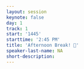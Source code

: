 ```yaml
---
layout: session
keynote: false
day: 1
track: 1
start: '1445'
starttime: '2:45 PM'
title: 'Afternoon Break! 🥤'
speaker-last-name: NA
short-description:
---
```

